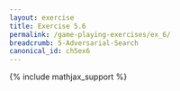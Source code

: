 ```yaml
---
layout: exercise
title: Exercise 5.6
permalink: /game-playing-exercises/ex_6/
breadcrumb: 5-Adversarial-Search
canonical_id: ch5ex6
---
```


{% include mathjax_support %}
